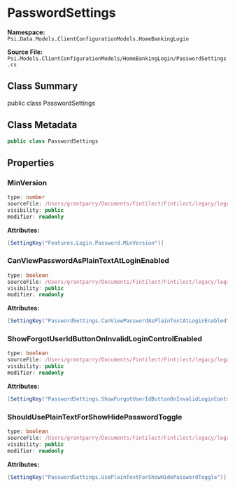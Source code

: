 # PasswordSettings

**Namespace:** `Psi.Data.Models.ClientConfigurationModels.HomeBankingLogin`

**Source File:** `Psi.Models.ClientConfigurationModels/HomeBankingLogin/PasswordSettings.cs`

## Class Summary

public class PasswordSettings

## Class Metadata

```typescript
public class PasswordSettings
```

## Properties

### MinVersion

```typescript
type: number
sourceFile: /Users/grantparry/Documents/Fintilect/Fintilect/legacy/legacy-apis/Psi.Models.ClientConfigurationModels/HomeBankingLogin/PasswordSettings.cs
visibility: public
modifier: readonly
```

**Attributes:**
```csharp
[SettingKey("Features.Login.Password.MinVersion")]
```

### CanViewPasswordAsPlainTextAtLoginEnabled

```typescript
type: boolean
sourceFile: /Users/grantparry/Documents/Fintilect/Fintilect/legacy/legacy-apis/Psi.Models.ClientConfigurationModels/HomeBankingLogin/PasswordSettings.cs
visibility: public
modifier: readonly
```

**Attributes:**
```csharp
[SettingKey("PasswordSettings.CanViewPasswordAsPlainTextAtLoginEnabled")]
```

### ShowForgotUserIdButtonOnInvalidLoginControlEnabled

```typescript
type: boolean
sourceFile: /Users/grantparry/Documents/Fintilect/Fintilect/legacy/legacy-apis/Psi.Models.ClientConfigurationModels/HomeBankingLogin/PasswordSettings.cs
visibility: public
modifier: readonly
```

**Attributes:**
```csharp
[SettingKey("PasswordSettings.ShowForgotUserIdButtonOnInvalidLoginControlEnabled")]
```

### ShouldUsePlainTextForShowHidePasswordToggle

```typescript
type: boolean
sourceFile: /Users/grantparry/Documents/Fintilect/Fintilect/legacy/legacy-apis/Psi.Models.ClientConfigurationModels/HomeBankingLogin/PasswordSettings.cs
visibility: public
modifier: readonly
```

**Attributes:**
```csharp
[SettingKey("PasswordSettings.UsePlainTextForShowHidePasswordToggle")]
```
